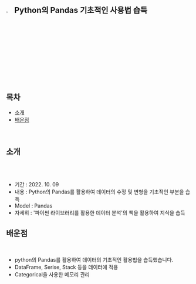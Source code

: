 <br>

## <img width="3.5%" src="https://user-images.githubusercontent.com/31702431/144234797-cb18a5e6-66fc-40ec-84e9-b4e3dc3d89c1.png"> Python의 Pandas 기초적인 사용법 습득

<br>
<br>

## 목차

* [소개](#소개) 
* [배운점](#배운점)
<br>

## 소개

<br>
<br>
 
- 기간 : 2022. 10. 09
- 내용 : Python의 Pandas를 활용하여 데이터의 수정 및 변형을 기초적인 부분을 습득
- Model : Pandas
- 자세히 : '파이썬 라이브러리를 활용한 데이터 분석'의 책을 활용하여 지식을 습득 

## 배운점
<br>
 
- python의 Pandas를 활용하여 데이터의 기초적인 활용법을 습득했습니다.
- DataFrame, Serise, Stack 등을 데이터에 적용
- Categorical을 사용한 메모리 관리

<br>
